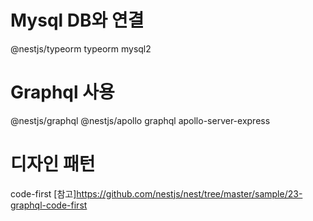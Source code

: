 # Mysql DB와 연결

@nestjs/typeorm typeorm mysql2

# Graphql 사용

@nestjs/graphql @nestjs/apollo graphql apollo-server-express

# 디자인 패턴

code-first
[참고]https://github.com/nestjs/nest/tree/master/sample/23-graphql-code-first
